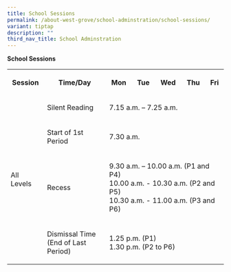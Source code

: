 ```yaml
---
title: School Sessions
permalink: /about-west-grove/school-adminstration/school-sessions/
variant: tiptap
description: ""
third_nav_title: School Adminstration
---
```

<p><strong>School Sessions</strong>
</p>
<table>
<tbody>
<tr>
<th rowspan="1" colspan="1">
<p>Session</p>
</th>
<th rowspan="1" colspan="1">
<p>Time/Day</p>
</th>
<th rowspan="1" colspan="1">
<p>Mon</p>
</th>
<th rowspan="1" colspan="1">
<p>Tue</p>
</th>
<th rowspan="1" colspan="1">
<p>Wed</p>
</th>
<th rowspan="1" colspan="1">
<p>Thu</p>
</th>
<th rowspan="1" colspan="1">
<p>Fri</p>
</th>
</tr>
<tr>
<td rowspan="4" colspan="1">
<p>All Levels</p>
</td>
<td rowspan="1" colspan="1">
<p>Silent Reading</p>
</td>
<td rowspan="1" colspan="5">
<p>7.15 a.m. – 7.25 a.m.</p>
</td>
</tr>
<tr>
<td rowspan="1" colspan="1">
<p>Start of 1st Period</p>
</td>
<td rowspan="1" colspan="5">
<p>7.30 a.m.</p>
</td>
</tr>
<tr>
<td rowspan="1" colspan="1">
<p>Recess</p>
</td>
<td rowspan="1" colspan="5">
<p>9.30 a.m. – 10.00 a.m. (P1 and P4)
<br>10.00 a.m. - 10.30 a.m. (P2 and P5)
<br>10.30 a.m. - 11.00 a.m. (P3 and P6)
<br>
</p>
</td>
</tr>
<tr>
<td rowspan="1" colspan="1">
<p>Dismissal Time
<br>(End of Last Period)</p>
</td>
<td rowspan="1" colspan="5">
<p>1.25 p.m. (P1)
<br>1.30 p.m. (P2 to P6)</p>
</td>
</tr>
</tbody>
</table>
<p></p>